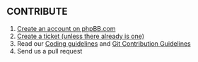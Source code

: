 ## CONTRIBUTE

1. [Create an account on phpBB.com](http://www.phpbb.com/community/ucp.php?mode=register)
2. [Create a ticket (unless there already is one)](http://tracker.phpbb.com/secure/CreateIssue!default.jspa)
3. Read our [Coding guidelines](https://area51.phpbb.com/docs/dev/master/development/coding_guidelines.html) and [Git Contribution Guidelines](https://area51.phpbb.com/docs/dev/master/development/git.html)
4. Send us a pull request
